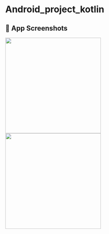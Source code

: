 # Android_project_kotlin
## 📱 App Screenshots

<img src="screenshots/" width="300">
<img src="screenshots/login_screen.png" width="300">

